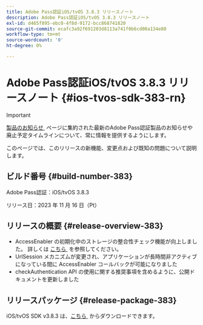 ```yaml
---
title: Adobe Pass認証iOS/tvOS 3.8.3 リリースノート
description: Adobe Pass認証iOS/tvOS 3.8.3 リリースノート
exl-id: d465f895-ebc0-4f8d-9172-bcc868741820
source-git-commit: ecafc3a92f691203d8113a741f0b6cd00a134e80
workflow-type: tm+mt
source-wordcount: '0'
ht-degree: 0%

---
```


# Adobe Pass認証iOS/tvOS 3.8.3 リリースノート {#ios-tvos-sdk-383-rn}

>[!IMPORTANT]
>
> [&#x200B; 製品のお知らせ &#x200B;](/help/authentication/product-announcements.md) ページに集約された最新のAdobe Pass認証製品のお知らせや廃止予定タイムラインについて、常に情報を提供するようにします。

このページでは、このリリースの新機能、変更点および既知の問題について説明します。

## ビルド番号 {#build-number-383}

Adobe Pass認証：iOS/tvOS 3.8.3

リリース日：2023 年 11 月 16 日（Pt）

## リリースの概要 {#release-overview-383}

* AccessEnabler の初期化中のストレージの整合性チェック機能が向上しました。 詳しくは [&#x200B; こちら &#x200B;](/help/authentication/integration-guide-programmers/legacy/sdks/ios-tvos-sdk/iostvos-sdk-storage-integrity-checks.md) を参照してください。
* UrlSession メカニズムが変更され、アプリケーションが長時間非アクティブになっている間に AccessEnabler コールバックが可能になりました
* checkAuthentication API の使用に関する推奨事項を含めるように、公開ドキュメントを更新しました

## リリースパッケージ {#release-package-383}

iOS/tvOS SDK v3.8.3 は、[&#x200B; こちら &#x200B;](https://tve.zendesk.com/hc/en-us/articles/204963209-iOS-tvOS-Native-AccessEnabler-Library) からダウンロードできます。
